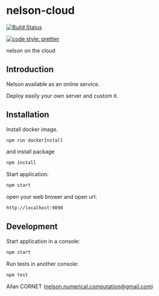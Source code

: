 
# nelson-cloud
[![Build Status](https://travis-ci.org/Nelson-numerical-software/nelson-cloud.svg?branch=master)](https://travis-ci.org/Nelson-numerical-software/nelson-cloud)

[![code style: prettier](https://img.shields.io/badge/code_style-prettier-ff69b4.svg?style=flat-square)](https://github.com/prettier/prettier)

nelson on the cloud

## Introduction

 Nelson available as an online service.

 Deploy easily your own server and custom it. 

## Installation

Install docker image.

```bash
npm run dockerInstall
```

and install package

```bash
npm install
```

Start application:

```bash
npm start
```

open your web brower and open url:

```bash
http://localhost:9090
```

## Development

Start application in a console:

```bash
npm start
```

Run tests in another console:

```bash
npm test
```

Allan CORNET (nelson.numerical.computation@gmail.com)
